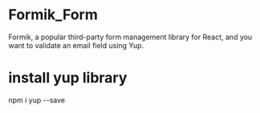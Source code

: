 # Formik_Form
 Formik, a popular third-party form management library for React, and you want to validate an email field using Yup.
# install yup library 
 npm i yup --save 
 
